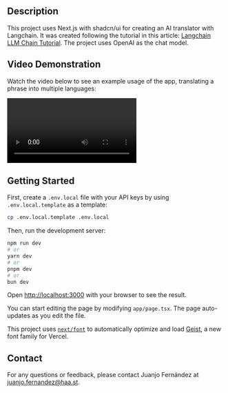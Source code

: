 ## Description

This project uses Next.js with shadcn/ui for creating an AI translator with Langchain. It was created following the tutorial in this article: [Langchain LLM Chain Tutorial](https://js.langchain.com/docs/tutorials/llm_chain/). The project uses OpenAI as the chat model.

## Video Demonstration

Watch the video below to see an example usage of the app, translating a phrase into multiple languages:

![Langchain Translator Demo](public/langchain-translator.webm)

## Getting Started

First, create a `.env.local` file with your API keys by using `.env.local.template` as a template:

```bash
cp .env.local.template .env.local
```

Then, run the development server:

```bash
npm run dev
# or
yarn dev
# or
pnpm dev
# or
bun dev
```

Open [http://localhost:3000](http://localhost:3000) with your browser to see the result.

You can start editing the page by modifying `app/page.tsx`. The page auto-updates as you edit the file.

This project uses [`next/font`](https://nextjs.org/docs/app/building-your-application/optimizing/fonts) to automatically optimize and load [Geist](https://vercel.com/font), a new font family for Vercel.

## Contact

For any questions or feedback, please contact Juanjo Fernández at [juanjo.fernandez@haa.st](mailto:juanjo.fernandez@haa.st).
